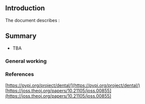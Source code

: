 ## Introduction
The document describes :

## Summary

- TBA

### General working





### References

[https://pypi.org/project/dental/](https://pypi.org/project/dental/)
[https://joss.theoj.org/papers/10.21105/joss.00855](https://joss.theoj.org/papers/10.21105/joss.00855)

